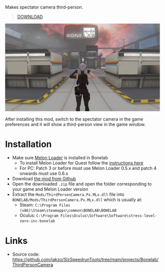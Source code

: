 Makes spectator camera third-person.

> [DOWNLOAD](https://github.com/jakzo/SlzSpeedrunTools/releases?q=ThirdPersonCamera)

![](./assets/screenshot.jpg)

After installing this mod, switch to the spectator camera in the game preferences and it will show a third-person view in the game window.

# Installation

- Make sure [Melon Loader](https://melonwiki.xyz/#/?id=what-is-melonloader) is installed in Bonelab
  - To install Melon Loader for Quest follow the [instructions here](https://github.com/LemonLoader/MelonLoader/wiki/Installation)
  - For PC: Patch 3 or before must use Melon Loader 0.5.x and patch 4 onwards must use 0.6.x
- Download [the mod from Github](https://github.com/jakzo/SlzSpeedrunTools/releases?q=ThirdPersonCamera)
- Open the downloaded `.zip` file and open the folder corresponding to your game and Melon Loader version
- Extract the `Mods/ThirdPersonCamera.Px.MLx.dll` file into `BONELAB/Mods/ThirdPersonCamera.Px.MLx.dll` which is usually at:
  - Steam: `C:\Program Files (x86)\Steam\steamapps\common\BONELAB\BONELAB`
  - Oculus: `C:\Program Files\Oculus\Software\Software\stress-level-zero-inc-bonelab`

# Links

- Source code: https://github.com/jakzo/SlzSpeedrunTools/tree/main/projects/Bonelab/ThirdPersonCamera
